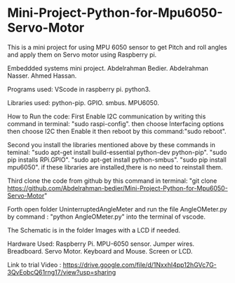 # Mini-Project-Python-for-Mpu6050-Servo-Motor
This is a mini project for using MPU 6050 sensor to get Pitch and roll angles and apply them on Servo motor using Raspberry pi.

Embeddded systems mini project.
Abdelrahman Bedier.
Abdelrahman Nasser.
Ahmed Hassan.

Programs used:
VScode in raspberry pi.
python3.

Libraries used:
python-pip.
GPIO.
smbus.
MPU6050.

How to Run the code:
First Enable I2C communication by writing this command in terminal:
"sudo raspi-config".
then choose Interfacing options then choose I2C then Enable it then reboot by this command:"sudo reboot".

Second you install the libraries mentioned above by these commands in teminal:
"sudo apt-get install build-essential python-dev python-pip".
"sudo pip installs RPi.GPIO".
"sudo apt-get install python-smbus".
"sudo pip install mpu6050".
if these libraries are installed,there is no need to reinstall them.

Third clone the code from github by this command in terminal:
"git clone https://github.com/Abdelrahman-bedier/Mini-Project-Python-for-Mpu6050-Servo-Motor"

Forth open folder UninterruptedAngleMeter and run the file AngleOMeter.py by command : "python AngleOMeter.py" into the terminal of vscode.

The Schematic is in the folder Images with a LCD if needed.

Hardware Used:
Raspberry Pi.
MPU-6050 sensor.
Jumper wires. 
Breadboard.
Servo Motor.
Keyboard and Mouse.
Screen or LCD.

Link to trial Video : https://drive.google.com/file/d/1NxxhI4pp12hGVc7G-3QvEobcQ61rng17/view?usp=sharing
